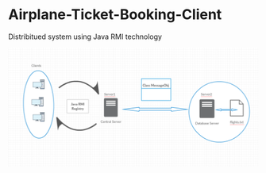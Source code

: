 # Airplane-Ticket-Booking-Client
Distribitued system using Java RMI technology

![](application_architecture.png)
